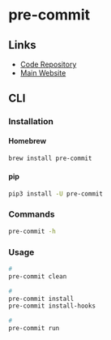 # pre-commit

## Links

- [Code Repository](https://github.com/pre-commit/pre-commit)
- [Main Website](https://pre-commit.com/)

## CLI

### Installation

#### Homebrew

```sh
brew install pre-commit
```

#### pip

```sh
pip3 install -U pre-commit
```

### Commands

```sh
pre-commit -h
```

### Usage

```sh
#
pre-commit clean

#
pre-commit install
pre-commit install-hooks

#
pre-commit run
```
